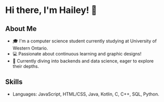 # Hi there, I'm Hailey! 👋

## About Me
- 🎓 I'm a computer science student currently studying at University of Western Ontario.
- 💻 Passionate about continuous learning and graphic designs!
- 🌱 Currently diving into backends and data science, eager to explore their depths.

## Skills
- Languages:  JavaScript, HTML/CSS, Java, Kotlin, C, C++, SQL, Python.
